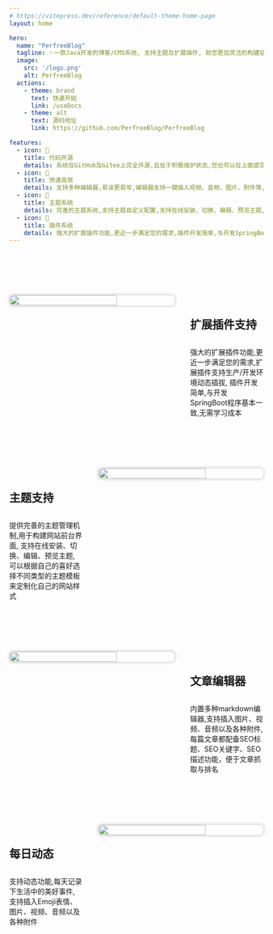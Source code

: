 ```yaml
---
# https://vitepress.dev/reference/default-theme-home-page
layout: home

hero:
  name: "PerfreeBlog"
  tagline: ✨一款Java开发的博客/CMS系统, 支持主题及扩展插件, 助您更加灵活的构建站点✨
  image:
    src: '/logo.png'
    alt: PerfreeBlog
  actions:
    - theme: brand
      text: 快速开始
      link: /useDocs
    - theme: alt
      text: 源码地址
      link: https://github.com/PerfreeBlog/PerfreeBlog

features:
  - icon: 📝
    title: 代码开源
    details: 系统在GitHub及Gitee上完全开源,且处于积极维护状态,您也可以在上面提交您的问题或者参与代码贡献。
  - icon: 🚀
    title: 快速高效
    details: 支持多种编辑器,易读更易写,编辑器支持一键插入视频、音频、图片、附件等,给您带来全新的写作体验
  - icon: 🎨
    title: 主题系统
    details: 完善的主题系统,支持主题自定义配置,支持在线安装、切换、编辑、预览主题,无需开发工具,在后台即可创作专属于你的主题
  - icon: 🔌
    title: 插件系统
    details: 强大的扩展插件功能,更近一步满足您的需求,插件开发简单,与开发SpringBoot程序基本一致,无需学习成本
---
```

 <div class="h-d-box">
    <img src="/plugins.png" class="shadow-img">
    <div class="h-d-b-desc-box h-d-desc-right">
        <h3>扩展插件支持</h3>
        <div class="text-lg">强大的扩展插件功能,更近一步满足您的需求,扩展插件支持生产/开发环境动态插拔, 插件开发简单,与开发SpringBoot程序基本一致,无需学习成本</div>
    </div>
</div>

<div class="h-d-box">
    <div class="h-d-b-desc-box h-d-desc-left">
        <h3>主题支持</h3>
        <div class="text-lg">提供完善的主题管理机制,用于构建网站前台界面, 支持在线安装、切换、编辑、预览主题, 可以根据自己的喜好选择不同类型的主题模板来定制化自己的网站样式</div>
    </div>
    <img src="/themes.png" class="shadow-img">
</div>

<div class="h-d-box">
    <img src="/article.png" class="shadow-img">
    <div class="h-d-b-desc-box h-d-desc-right">
        <h3>文章编辑器</h3>
        <div class="text-lg">内置多种markdown编辑器,支持插入图片、视频、音频以及各种附件, 每篇文章都配备SEO标题、SEO关键字、SEO描述功能，便于文章抓取与排名</div>
    </div>
</div>

<div class="h-d-box">
    <div class="h-d-b-desc-box h-d-desc-left">
        <h3>每日动态</h3>
        <div class="text-lg">支持动态功能,每天记录下生活中的美好事件, 支持插入Emoji表情、图片、视频、音频以及各种附件</div>
    </div>
    <img src="/journal.png" class="shadow-img">
</div>

<style>
:root {
  --vp-home-hero-name-color: transparent;
  --vp-home-hero-name-background: -webkit-linear-gradient(120deg, #bd34fe 30%, #41d1ff);

}

.shadow-img{
    width: 100%;
    margin-top: 20px;
    box-shadow: rgb(0 0 0 / 8%) 0px 0px 3px 3px;
    border-radius: 8px;
    border: 1px solid #dddddd;
}

.h-d-box{
    margin-top: 80px;
    display: flex;
}
.h-d-box img{
    width: 65%;
}
.h-d-b-desc-box{
    padding-top: 30px;
    width: calc(35% - 30px);
}
.h-d-desc-right{
    margin-left: 30px;
}
.h-d-desc-left{
    margin-right: 30px;
}
.h-d-b-desc-box h3{
    margin-bottom: 30px;
    font-size: 22px;
}
@media (max-width: 800px) {
  .h-d-box{
    margin-top: 80px;
    display: block;
  }
  .h-d-desc-right{
    margin:0
  }
  .h-d-desc-left{
    margin:0
  }
  .h-d-b-desc-box{
    width: 100%
  }
  .h-d-box img{
    width: 100%;
}
}

@media (min-width: 640px) {
  :root {
  }
}

@media (min-width: 960px) {
  :root {
  }
}
</style>